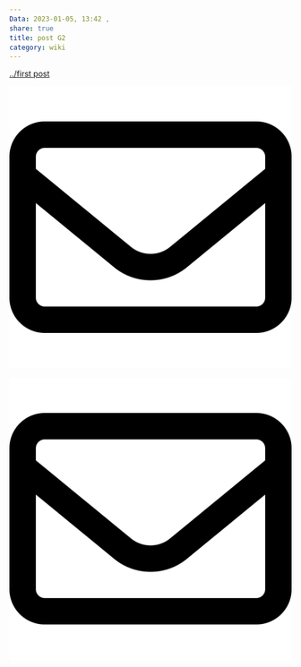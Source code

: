 ```yaml
---
Data: 2023-01-05, 13:42 , 
share: true
title: post G2
category: wiki
---
```



[../first post](post-1.md)


![](../_Files_/pic-1.svg)

![pic200](../_Files_/pic-1.svg)

